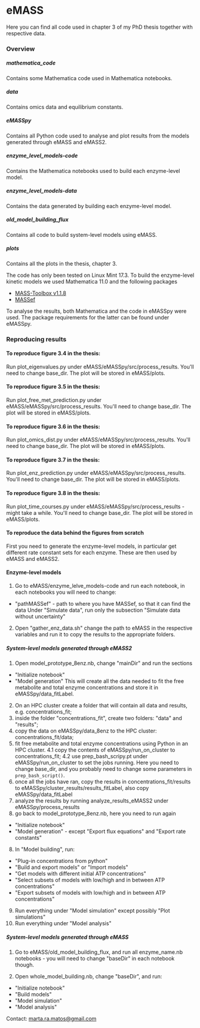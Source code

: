 # eMASS

Here you can find all code used in chapter 3 of my PhD thesis together with respective data.


### Overview

##### mathematica_code
Contains some Mathematica code used in Mathematica notebooks.

##### data
Contains omics data and equilibrium constants.

##### eMASSpy
Contains all Python code used to analyse and plot results from the models generated through eMASS and eMASS2.

##### enzyme_level_models-code
Contains the Mathematica notebooks used to build each enzyme-level model.

##### enzyme_level_models-data
Contains the data generated by building each enzyme-level model.

##### old_model_building_flux
Contains all code to build system-level models using eMASS.

##### plots
Contains all the plots in the thesis, chapter 3.



The code has only been tested on Linux Mint 17.3.
To build the enzyme-level kinetic models we used Mathematica 11.0 and the following packages
 - [MASS-Toolbox v1.1.8](https://github.com/opencobra/MASS-Toolbox)
 - [MASSef](https://github.com/martamatos/MASSef)

To analyse the results, both Mathematica and the code in eMASSpy were used. The package requirements for the latter can be found under eMASSpy.



### Reproducing results

#### To reproduce figure 3.4 in the thesis:
Run plot_eigenvalues.py under eMASS/eMASSpy/src/process_results. You'll need to change base_dir. The plot will be stored in eMASS/plots.


#### To reproduce figure 3.5 in the thesis:
Run plot_free_met_prediction.py under eMASS/eMASSpy/src/process_results. You'll need to change base_dir. The plot will be stored in eMASS/plots.


#### To reproduce figure 3.6 in the thesis:
Run plot_omics_dist.py under eMASS/eMASSpy/src/process_results. You'll need to change base_dir. The plot will be stored in eMASS/plots.


#### To reproduce figure 3.7 in the thesis:
Run plot_enz_prediction.py under eMASS/eMASSpy/src/process_results. You'll need to change base_dir. The plot will be stored in eMASS/plots.


#### To reproduce figure 3.8 in the thesis:
Run plot_time_courses.py under eMASS/eMASSpy/src/process_results - might take a while. You'll need to change base_dir. The plot will be stored in eMASS/plots.


#### To reproduce the data behind the figures from scratch

First you need to generate the enzyme-level models, in particular get different rate constant sets for each enzyme. These are then used by eMASS and eMASS2.

#### Enzyme-level models

1. Go to eMASS/enzyme_lelve_models-code and run each notebook, in each notebooks you will need to change:
 - "pathMASSef" - path to where you have MASSef, so that it can find the data
Under "Simulate data", run only the subsection "Simulate data without uncertainty"
2. Open "gather_enz_data.sh" change the path to eMASS in the respective variables and run it to copy the results to the appropriate folders.


##### System-level models generated through eMASS2

1. Open model_prototype_8enz.nb, change "mainDir" and run the sections
 - "Initialize notebook"
 - "Model generation"
This will create all the data needed to fit the free metabolite and total enzyme concentrations and store it in eMASSpy/data_fitLabel.
2. On an HPC cluster create a folder that will contain all data and results, e.g. concentrations_fit;
3. inside the folder "concentrations_fit", create two folders: "data" and "results";
3. copy the data on eMASSpy/data_8enz to the HPC cluster: concentrations_fit/data;
4. fit free metabolite and total enzyme concentrations using Python in an HPC cluster.
 4.1 copy the contents of eMASSpy/run_on_cluster to concentrations_fit;
 4.2 use prep_bash_scripy.pt under eMASSpy/run_on_cluster to set the jobs running. Here you need to change base_dir, and you probably need to change some parameters in `prep_bash_script()`.  
5. once all the jobs have ran, copy the results in concentrations_fit/results to eMASSpy/cluster_results/results_fitLabel, also copy eMASSpy/data_fitLabel
6. analyze the results by running analyze_results_eMASS2 under eMASSpy/process_results
7. go back to model_prototype_8enz.nb, here you need to run again 
 - "Initialize notebook"
 - "Model generation" - except "Export flux equations" and "Export rate constants"
8. In "Model building", run:
 - "Plug-in concentrations from python"
 - "Build and export models" or "Import models"
 - "Get models with different initial ATP concentrations"
 - "Select subsets of models with low/high and in between ATP concentrations"
 - "Export subsets of models with low/high and in between ATP concentrations"
9. Run everything under "Model simulation" except possibly "Plot simulations"
10. Run everything under "Model analysis"


##### System-level models generated through eMASS

1. Go to eMASS/old_model_building_flux, and run all enzyme_name.nb notebooks - you will need to change "baseDir" in each notebook though. 

2. Open whole_model_building.nb, change "baseDir", and run:
 - "Initialize notebook"
 - "Build models"
 - "Model simulation"
 - "Model analysis"



Contact: marta.ra.matos@gmail.com
